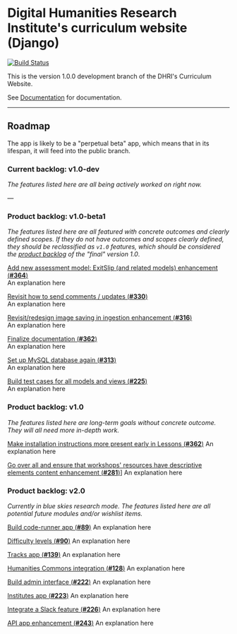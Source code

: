 # Digital Humanities Research Institute's curriculum website (Django)

[![Build Status](https://travis-ci.com/DHRI-Curriculum/django-app.svg?token=qsoYACcVqJuqMoXfJy84&branch=v1-dev)](https://travis-ci.com/DHRI-Curriculum/django-app)

This is the version 1.0.0 development branch of the DHRI's Curriculum Website.

See [Documentation](https://github.com/kallewesterling/django-app-documentation) for documentation.

---

## Roadmap

The app is likely to be a "perpetual beta" app, which means that in its lifespan, it will feed into the public branch.

### Current backlog: v1.0-dev

_The features listed here are all being actively worked on right now._

—

### Product backlog: v1.0-beta1

_The features listed here are all featured with concrete outcomes and clearly defined scopes. If they do not have outcomes and scopes clearly defined, they should be reclassified as `v1.0` features, which should be considered the [product backlog](https://www.scrum.org/resources/what-is-a-product-backlog) of the "final" version 1.0_.

[Add new assessment model: ExitSlip (and related models) enhancement (**#364**)](https://github.com/DHRI-Curriculum/django-app/issues/364)  
An explanation here

[Revisit how to send comments / updates (**#330**)](https://github.com/DHRI-Curriculum/django-app/issues/330)  
An explanation here

[Revisit/redesign image saving in ingestion enhancement (**#316**)](https://github.com/DHRI-Curriculum/django-app/issues/316)  
An explanation here

[Finalize documentation (**#362**)](https://github.com/DHRI-Curriculum/django-app/issues/362)  
An explanation here

[Set up MySQL database again (**#313**)](https://github.com/DHRI-Curriculum/django-app/issues/313)  
An explanation here

[Build test cases for all models and views (**#225**)](https://github.com/DHRI-Curriculum/django-app/issues/225)  
An explanation here

### Product backlog: v1.0

_The features listed here are long-term goals without concrete outcome. They will all need more in-depth work._

[Make installation instructions more present early in Lessons (**#362**)](https://github.com/DHRI-Curriculum/django-app/issues/362)
An explanation here

[Go over all and ensure that workshops' resources have descriptive elements content enhancement (**#281**)](https://github.com/DHRI-Curriculum/django-app/issues/281)]
An explanation here

### Product backlog: v2.0

_Currently in blue skies research mode. The features listed here are all potential future modules and/or wishlist items._

[Build code-runner app (**#89**)](https://github.com/DHRI-Curriculum/django-app/issues/89)
An explanation here

[Difficulty levels (**#90**)](https://github.com/DHRI-Curriculum/django-app/issues/90)
An explanation here

[Tracks app (**#139**)](https://github.com/DHRI-Curriculum/django-app/issues/139)
An explanation here

[Humanities Commons integration (**#128**)](https://github.com/DHRI-Curriculum/django-app/issues/128)
An explanation here

[Build admin interface (**#222**)](https://github.com/DHRI-Curriculum/django-app/issues/222)
An explanation here

[Institutes app (**#223**)](https://github.com/DHRI-Curriculum/django-app/issues/223)
An explanation here

[Integrate a Slack feature (**#226**)](https://github.com/DHRI-Curriculum/django-app/issues/226)
An explanation here

[API app enhancement (**#243**)](https://github.com/DHRI-Curriculum/django-app/issues/243)
An explanation here

